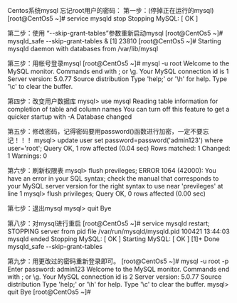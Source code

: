 Centos系统mysql 忘记root用户的密码：
第一步：(停掉正在运行的mysql)
[root@CentOs5 ~]# service mysqld stop
Stopping MySQL:                                            [  OK  ]

第二步：使用 “--skip-grant-tables”参数重新启动mysql
[root@CentOs5 ~]# mysqld_safe --skip-grant-tables &
[1] 23810
[root@CentOs5 ~]# Starting mysqld daemon with databases from /var/lib/mysql

第三步：用帐号登录mysql
[root@CentOs5 ~]# mysql -u root
Welcome to the MySQL monitor.  Commands end with ; or \g.
Your MySQL connection id is 1
Server version: 5.0.77 Source distribution
Type 'help;' or '\h' for help. Type '\c' to clear the buffer.

第四步：改变用户数据库
mysql> use mysql
Reading table information for completion of table and column names
You can turn off this feature to get a quicker startup with -A
Database changed

第五步：修改密码，记得密码要用password()函数进行加密，一定不要忘记！！！
mysql> update user set password=password('admin123') where user='root';
Query OK, 1 row affected (0.04 sec)
Rows matched: 1  Changed: 1  Warnings: 0

第六步：刷新权限表
mysql> flush previleges;
ERROR 1064 (42000): You have an error in your SQL syntax; check the manual that corresponds to your MySQL server version for the right syntax to use near 'previleges' at line 1
mysql> flush privileges;
Query OK, 0 rows affected (0.00 sec)

第七步：退出mysql
mysql> quit
Bye

第八步：对mysql进行重启
[root@CentOs5 ~]# service mysqld restart;
STOPPING server from pid file /var/run/mysqld/mysqld.pid
100421 13:44:03  mysqld ended
Stopping MySQL:                                            [  OK  ]
Starting MySQL:                                            [  OK  ]
[1]+  Done                    mysqld_safe --skip-grant-tables

第九步：用更改过的密码重新登录即可。
[root@CentOs5 ~]# mysql -u root -p
Enter password: admin123
Welcome to the MySQL monitor.  Commands end with ; or \g.
Your MySQL connection id is 2
Server version: 5.0.77 Source distribution
Type 'help;' or '\h' for help. Type '\c' to clear the buffer.
mysql> quit
Bye
[root@CentOs5 ~]#